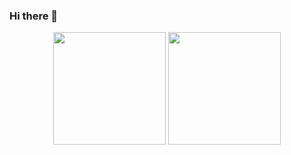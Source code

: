 ### Hi there 👋

<!--
**zzy-ac/zzy-ac** is a ✨ _special_ ✨ repository because its `README.md` (this file) appears on your GitHub profile.

Here are some ideas to get you started:

- 🔭 I’m currently working on ...
- 🌱 I’m currently learning ...
- 👯 I’m looking to collaborate on ...
- 🤔 I’m looking for help with ...
- 💬 Ask me about ...
- 📫 How to reach me: ...
- 😄 Pronouns: ...
- ⚡ Fun fact: ...
-->
<center>
<img src="https://github-readme-stats.vercel.app/api?username=zzy-ac" alt="" height="180px"> <img src="https://github-readme-stats.vercel.app/api/top-langs/?username=zzy-ac" alt="" height="180px">
</center>
